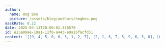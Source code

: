 ```yaml
---
author:
  name: Hog Boo
  picture: /assets/blog/authors/hogboo.png
maskRate: 0.22
date: 2025-04-13T20:00:01.476570
id: e25a09ae-18a1-11f0-a443-e9a16facfd51
content: '[[9, 4, 5, 0, 6, 3, 1, 2, 7], [2, 1, 8, 7, 5, 9, 6, 3, 0], [0, 0, 3, 2, 4, 1, 8, 5, 9], [7, 0, 0, 0, 1, 0, 9, 4, 3], [3, 0, 6, 4, 0, 7, 0, 1, 2], [4, 0, 1, 5, 3, 0, 7, 0, 8], [0, 3, 4, 1, 7, 5, 2, 9, 6], [5, 6, 7, 9, 2, 4, 3, 0, 1], [1, 2, 9, 3, 8, 0, 4, 7, 5]]'
---
```

